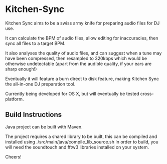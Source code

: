 # Kitchen-Sync

Kitchen Sync aims to be a swiss army knife for preparing audio files for DJ use.

It can calculate the BPM of audio files, allow editing for inaccuracies, then sync all files to a target BPM.

It also analyses the quality of audio files, and can suggest when a tune may have been compressed, then resampled to 320kbps which would be otherwise undetectable (apart from the audible quality, if your ears are sharp enough!)

Eventually it will feature a burn direct to disk feature, making Kitchen Sync the all-in-one DJ preparation tool.

Currently being developed for OS X, but will eventually be tested cross-platform.

## Build Instructions
Java project can be built with Maven.

The project requires a shared library to be built, this can be compiled and installed using ./src/main/java/compile_lib_source.sh
In order to build, you will need the soundtouch and fftw3 libraries installed on your system.

Cheers!
